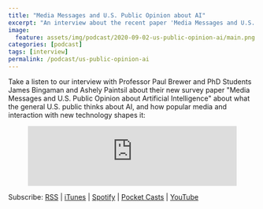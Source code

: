 ```yaml
---
title: "Media Messages and U.S. Public Opinion about AI"
excerpt: "An interview about the recent paper 'Media Messages and U.S. Public Opinion about Artificial Intelligence'"
image: 
  feature: assets/img/podcast/2020-09-02-us-public-opinion-ai/main.png
categories: [podcast]
tags: [interview]
permalink: /podcast/us-public-opinion-ai
---
```

Take a listen to our interview with Professor Paul Brewer and PhD Students James Bingaman and Ashely Paintsil about their new survey paper "Media Messages and U.S. Public Opinion about Artificial Intelligence" about what the general U.S. public thinks about AI, and how popular media and interaction with new technology shapes it:
<figure>
<iframe title="U.S. Public Opinion about AI with Professor Paul Brewer and co-authors" src="https://www.podbean.com/media/player/76sbm-e9da31&?from=usersite&skin=1&fonts=Helvetica&auto=0&download=1&share=1&version=1&btn-skin=103" height="122" width="100%" style="border: none;" scrolling="no" data-name="pb-iframe-player"></iframe>
</figure>

Subscribe: <a href="https://feed.podbean.com/aitalk/feed.xml">RSS</a> |
<a href="https://podcasts.apple.com/us/podcast/lets-talk-ai/id1502782720">iTunes</a> |
<a href="https://open.spotify.com/show/17HiNdxcoKJLLNibIAyUch">Spotify</a> |
<a href="https://pca.st/podcast/824c4060-472b-0138-9766-0acc26574db2">Pocket Casts</a> |
<a href="https://www.youtube.com/channel/UCKARTq-t5SPMzwtft8FWwnA">YouTube</a>

